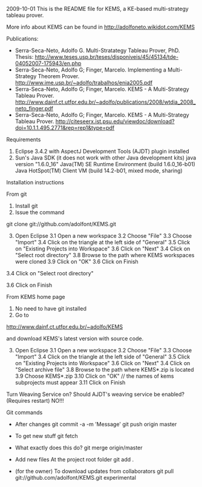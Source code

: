 2009-10-01
This is the README file for KEMS, a KE-based multi-strategy tableau prover.

More info about KEMS can be found in http://adolfoneto.wikidot.com/KEMS

Publications:
- Serra-Seca-Neto, Adolfo G. Multi-Stratategy Tableau Prover, PhD. Thesis: http://www.teses.usp.br/teses/disponiveis/45/45134/tde-04052007-175943/en.php
- Serra-Seca-Neto, Adolfo G; Finger, Marcelo. Implementing a Multi-Strategy Theorem Prover. http://www.ime.usp.br/~adolfo/trabalhos/enia2005.pdf
- Serra-Seca-Neto, Adolfo G; Finger, Marcelo. KEMS - A Multi-Strategy Tableau Prover. http://www.dainf.ct.utfpr.edu.br/~adolfo/publications/2008/wtdia_2008_neto_finger.pdf
- Serra-Seca-Neto, Adolfo G; Finger, Marcelo. KEMS - A Multi-Strategy Tableau Prover. http://citeseerx.ist.psu.edu/viewdoc/download?doi=10.1.1.495.2771&rep=rep1&type=pdf

Requirements

1. Eclipse 3.4.2 with AspectJ Development Tools (AJDT) plugin installed
2. Sun's Java SDK (it does not work with other Java development kits)
	java version "1.6.0_16"
	Java(TM) SE Runtime Environment (build 1.6.0_16-b01)
	Java HotSpot(TM) Client VM (build 14.2-b01, mixed mode, sharing)


Installation instructions

From git

1. Install git
2. Issue the command

git clone git://github.com/adolfont/KEMS.git

3. Open Eclipse
 3.1 Open a new workspace
 3.2 Choose "File"
 3.3 Choose "Import"
 3.4 Click on the triangle at the left side of "General"
 3.5 Click on "Existing Projects into Workspace" 
 3.6 Click on "Next"
 3.4 Click on "Select root directory"
 3.8 Browse to the path where KEMS workspaces were cloned
 3.9 Click on "OK"
 3.6 Click on Finish


 3.4 Click on "Select root directory"
 

 3.6 Click on Finish

From KEMS home page

1. No need to have git installed
2. Go to 

http://www.dainf.ct.utfpr.edu.br/~adolfo/KEMS

and download KEMS's latest version with source code.

3. Open Eclipse
 3.1 Open a new workspace
 3.2 Choose "File"
 3.3 Choose "Import"
 3.4 Click on the triangle at the left side of "General"
 3.5 Click on "Existing Projects into Workspace" 
 3.6 Click on "Next"
 3.4 Click on "Select archive file"
 3.8 Browse to the path where KEMS*.zip is located
 3.9 Choose KEMS*.zip
 3.10 Click on "OK"
     // the names of kems subprojects must appear
 3.11 Click on Finish

Turn Weaving Service on?
Should AJDT's weaving service be enabled? (Requires restart)
NO!!!

Git commands


- After changes
git commit -a -m 'Message'
git push origin master

- To get new stuff
git fetch

- What exactly does this do?
git merge origin/master

- Add new files
At the project root folder
git add .



- (for the owner) To download updates from collaborators
  git pull git://github.com/adolfont/KEMS.git experimental
